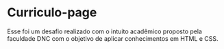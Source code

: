 # Curriculo-page
Esse foi um desafio realizado com o intuito acadêmico proposto pela faculdade DNC com o objetivo de aplicar conhecimentos em HTML e CSS.
